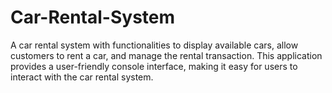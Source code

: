 # Car-Rental-System
A car rental system with functionalities to display available cars, allow customers to rent a car, and manage the rental transaction. This application provides a user-friendly console interface, making it easy for users to interact with the car rental system. 
